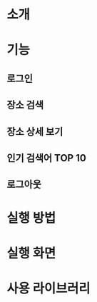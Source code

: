 # 소개

# 기능 
## 로그인

## 장소 검색

## 장소 상세 보기

## 인기 검색어 TOP 10

## 로그아웃 

# 실행 방법

# 실행 화면

# 사용 라이브러리
